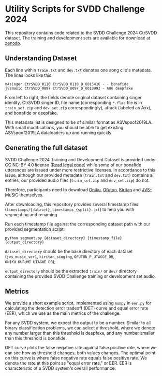 # Utility Scripts for SVDD Challenge 2024

This repository contains code related to the SVDD Challenge 2024 CtrSVDD dataset. The training and development sets are available for download at [zenodo](https://zenodo.org/doi/10.5281/zenodo.10467604).

## Understanding Dataset

Each line within `train.txt` and `dev.txt` denotes one song clip's metadata. The lines looks like this:
```
m4singer CtrSVDD_0110 CtrSVDD_0110_D_0015416 - - bonafide
jvsmusic CtrSVDD_0097 CtrSVDD_0097_D_0010993 - A06 deepfake
```
From left to right, the fields denote original dataset containing singer identity, CtrSVDD singer ID, file name (corresponding `*.flac` file is in `train_set.zip` and `dev_set.zip` correspondingly), attack (labeled as Axx), and bonafide or deepfake.

This metadata list is designed to be of similar format as ASVspoof2019LA. With small modifications, you should be able to get existing ASVspoof2019LA dataloaders up and running quickly.

## Generating the full dataset
SVDD Challenge 2024 Training and Development Dataset is provided under CC NC-BY 4.0 license ([Read legal code](https://creativecommons.org/licenses/by-nc/4.0/legalcode)) while some of our bonafide utterances are issued under more restrictive licenses. In accordance to this issue, although our provided metadata (`train.txt` and `dev.txt`) contains all entries, our provided audio files (`train_set.zip` and `dev_set.zip`) do not. 

Therefore, participants need to download [Oniku](http://onikuru.info/db-download/), [Ofuton](https://sites.google.com/view/oftn-utagoedb/%E3%83%9B%E3%83%BC%E3%83%A0), [Kiritan](https://zunko.jp/kiridev/login.php) and [JVS-MuSiC](https://sites.google.com/site/shinnosuketakamichi/research-topics/jvs_music) themselves. 

After downloading, this repository provides several timestamp files (`timestamps/{dataset}_timestamps_{split}.txt`) to help you with segmenting and renaming.

Run each timestamp file against the corresponding dataset path with our provided segmentation script:

`python segment.py {dataset_directory} {timestamp_file} {output_directory}`

`dataset_directory` should be the base directory of each dataset (`jvs_music_ver1`, `kiritan_singing`, `OFUTON_P_UTAGOE_DB`, `ONIKU_KURUMI_UTAGOE_DB`);

`output_directory` should be the extracted `train/` or `dev/` directory containing the provided SVDD Challenge training or development set audio.

## Metrics
We provide a short example script, implemented using `numpy` in `eer.py` for calculating the detection error tradeoff (DET) curve and equal error rate (EER), which we use as the main metrics of the challenge.

For any SVDD system, we expect the output to be a number. Similar to all binary classification problems, we can select a threshold, where we denote any number larger than this threshold is deepfake, and any number smaller than this threshold is bonafide.

DET curve plots the false negative rate against false positive rate, where we can see how as threshold changes, both values changes. The optimal point on this curve is where false negative rate equals false positive rate. We denote the rate at this point as "equal error rate," or EER. EER is characteristic of a SVDD system's overall performance.